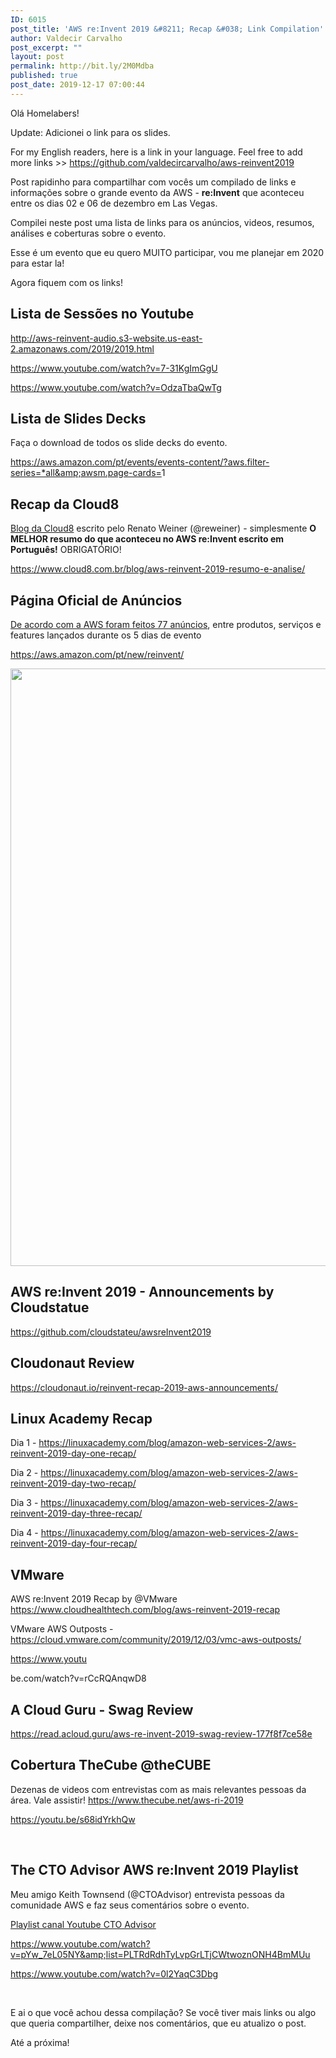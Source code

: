 ```yaml
---
ID: 6015
post_title: 'AWS re:Invent 2019 &#8211; Recap &#038; Link Compilation'
author: Valdecir Carvalho
post_excerpt: ""
layout: post
permalink: http://bit.ly/2M0Mdba
published: true
post_date: 2019-12-17 07:00:44
---
```

Olá Homelabers!

Update: Adicionei o link para os slides.

For my English readers, here is a link in your language. Feel free to add more links &gt;&gt; <a href="https://github.com/valdecircarvalho/aws-reinvent2019" target="_blank" rel="noopener noreferrer">https://github.com/valdecircarvalho/aws-reinvent2019</a>

Post rapidinho para compartilhar com vocês um compilado de links e informações sobre o grande evento da AWS - <strong>re:Invent</strong> que aconteceu entre os dias 02 e 06 de dezembro em Las Vegas.

Compilei neste post uma lista de links para os anúncios, videos, resumos, análises e coberturas sobre o evento.

Esse é um evento que eu quero MUITO participar, vou me planejar em 2020 para estar la!

Agora fiquem com os links!
<h2>Lista de Sessões no Youtube</h2>
<a href="http://aws-reinvent-audio.s3-website.us-east-2.amazonaws.com/2019/2019.html" target="_blank" rel="noopener noreferrer">http://aws-reinvent-audio.s3-website.us-east-2.amazonaws.com/2019/2019.html</a>

https://www.youtube.com/watch?v=7-31KgImGgU

https://www.youtube.com/watch?v=OdzaTbaQwTg
<h2>Lista de Slides Decks</h2>
Faça o download de todos os slide decks do evento.

<a href="https://aws.amazon.com/pt/events/events-content/?aws.filter-series=*all&amp;awsm.page-cards=" target="_blank" rel="noopener noreferrer">https://aws.amazon.com/pt/events/events-content/?aws.filter-series=*all&amp;awsm.page-cards=</a>1
<h2>Recap da Cloud8</h2>
<a href="https://www.cloud8.com.br/" target="_blank" rel="noopener noreferrer">Blog da Cloud8</a> escrito pelo Renato Weiner (@reweiner) - simplesmente <strong>O MELHOR resumo do que aconteceu no AWS re:Invent escrito em Português!</strong> OBRIGATÓRIO!

<a href="https://www.cloud8.com.br/blog/aws-reinvent-2019-resumo-e-analise/" target="_blank" rel="noopener noreferrer">https://www.cloud8.com.br/blog/aws-reinvent-2019-resumo-e-analise/</a>
<h2>Página Oficial de Anúncios</h2>
<a href="https://pages.awscloud.com/index.php/email/emailWebview" target="_blank" rel="noopener noreferrer">De acordo com a AWS foram feitos 77 anúncios</a>, entre produtos, serviços e features lançados durante os 5 dias de evento

<a href="https://aws.amazon.com/pt/new/reinvent/" target="_blank" rel="noopener noreferrer">https://aws.amazon.com/pt/new/reinvent/</a>

<img class="aligncenter size-large wp-image-6034" src="http://homelaber.com.br/site/wp-content/uploads/2019/12/aws-reinvent2019-announcements-644x956.jpg" alt="" width="644" height="956" />
<h2>AWS re:Invent 2019 - Announcements by Cloudstatue</h2>
<a href="https://github.com/cloudstateu/awsreInvent2019" target="_blank" rel="noopener noreferrer">https://github.com/cloudstateu/awsreInvent2019</a>
<h2>Cloudonaut Review</h2>
<a href="https://cloudonaut.io/reinvent-recap-2019-aws-announcements/" target="_blank" rel="noopener noreferrer">https://cloudonaut.io/reinvent-recap-2019-aws-announcements/</a>
<h2>Linux Academy Recap</h2>
Dia 1 - <a href="https://linuxacademy.com/blog/amazon-web-services-2/aws-reinvent-2019-day-one-recap/" target="_blank" rel="noopener noreferrer">https://linuxacademy.com/blog/amazon-web-services-2/aws-reinvent-2019-day-one-recap/</a>

Dia 2 - <a href="https://linuxacademy.com/blog/amazon-web-services-2/aws-reinvent-2019-day-two-recap/" target="_blank" rel="noopener noreferrer">https://linuxacademy.com/blog/amazon-web-services-2/aws-reinvent-2019-day-two-recap/</a>

Dia 3 - <a href="https://linuxacademy.com/blog/amazon-web-services-2/aws-reinvent-2019-day-three-recap/" target="_blank" rel="noopener noreferrer">https://linuxacademy.com/blog/amazon-web-services-2/aws-reinvent-2019-day-three-recap/</a>

Dia 4 - <a href="https://linuxacademy.com/blog/amazon-web-services-2/aws-reinvent-2019-day-four-recap/" target="_blank" rel="noopener noreferrer">https://linuxacademy.com/blog/amazon-web-services-2/aws-reinvent-2019-day-four-recap/</a>
<h2>VMware</h2>
AWS re:Invent 2019 Recap by @VMware <a href="https://www.cloudhealthtech.com/blog/aws-reinvent-2019-recap" target="_blank" rel="noopener noreferrer">https://www.cloudhealthtech.com/blog/aws-reinvent-2019-recap</a>

VMware AWS Outposts - <a href="https://cloud.vmware.com/community/2019/12/03/vmc-aws-outposts/" target="_blank" rel="noopener noreferrer">https://cloud.vmware.com/community/2019/12/03/vmc-aws-outposts/</a>

https://www.youtu

be.com/watch?v=rCcRQAnqwD8
<h2>A Cloud Guru - Swag Review</h2>
<a href="https://read.acloud.guru/aws-re-invent-2019-swag-review-177f8f7ce58e" target="_blank" rel="noopener noreferrer">https://read.acloud.guru/aws-re-invent-2019-swag-review-177f8f7ce58e</a>
<h2>Cobertura TheCube @theCUBE</h2>
Dezenas de videos com entrevistas com as mais relevantes pessoas da área. Vale assistir! <a href="https://www.thecube.net/aws-ri-2019" target="_blank" rel="noopener noreferrer">https://www.thecube.net/aws-ri-2019</a>

https://youtu.be/s68idYrkhQw

&nbsp;
<h2>The CTO Advisor AWS re:Invent 2019 Playlist</h2>
Meu amigo Keith Townsend (@CTOAdvisor) entrevista pessoas da comunidade AWS e faz seus comentários sobre o evento.

<a href="https://www.youtube.com/playlist?list=PLTRdRdhTyLvpGrLTjCWtwoznONH4BmMUu" target="_blank" rel="noopener noreferrer">Playlist canal Youtube CTO Advisor</a>

https://www.youtube.com/watch?v=pYw_7eL05NY&amp;list=PLTRdRdhTyLvpGrLTjCWtwoznONH4BmMUu

https://www.youtube.com/watch?v=0l2YaqC3Dbg

&nbsp;

E ai o que você achou dessa compilação? Se você tiver mais links ou algo que queria compartilher, deixe nos comentários, que eu atualizo o post.

Até a próxima!